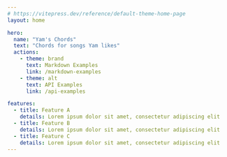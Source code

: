 ```yaml
---
# https://vitepress.dev/reference/default-theme-home-page
layout: home

hero:
  name: "Yam's Chords"
  text: "Chords for songs Yam likes"
  actions:
    - theme: brand
      text: Markdown Examples
      link: /markdown-examples
    - theme: alt
      text: API Examples
      link: /api-examples

features:
  - title: Feature A
    details: Lorem ipsum dolor sit amet, consectetur adipiscing elit
  - title: Feature B
    details: Lorem ipsum dolor sit amet, consectetur adipiscing elit
  - title: Feature C
    details: Lorem ipsum dolor sit amet, consectetur adipiscing elit
---
```


